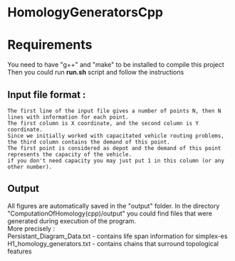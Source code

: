 # HomologyGeneratorsCpp
# Requirements 
You need to have "g++" and "make" to be installed to compile this project 
Then you could run **run.sh** script and follow the instructions 

## Input file format :
	The first line of the input file gives a number of points N, then N lines with information for each point.
	The first column is X coordinate, and the second column is Y coordinate.
	Since we initially worked with capacitated vehicle routing problems, the third column contains the demand of this point.
	The first point is considered as depot and the demand of this point represents the capacity of the vehicle.
	if you don't need capacity you may just put 1 in this column (or any other number). 
## Output
All figures are automatically saved in the "output" folder.
In the directory "ComputationOfHomology(cpp)/output" you could find files that were generated during execution of the program. <br />
More precisely : <br />
	Persistant_Diagram_Data.txt - contains life span information for simplex-es <br />
	H1_homology_generators.txt - contains chains that surround topological features <br />

	
